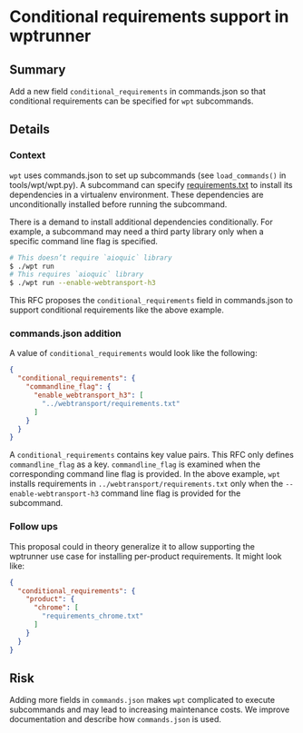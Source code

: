 # Conditional requirements support in wptrunner

## Summary

Add a new field `conditional_requirements` in commands.json so that conditional
requirements can be specified for `wpt` subcommands.

## Details

### Context

`wpt` uses commands.json to set up subcommands (see `load_commands()` in
tools/wpt/wpt.py). A subcommand can specify
[requirements.txt](https://pip.pypa.io/en/stable/user_guide/#requirements-files)
to install its dependencies in a virtualenv environment. These dependencies are
unconditionally installed before running the subcommand.

There is a demand to install additional dependencies conditionally. For example,
a subcommand may need a third party library only when a specific command line
flag is specified.

```sh
# This doesn’t require `aioquic` library
$ ./wpt run
# This requires `aioquic` library
$ ./wpt run --enable-webtransport-h3
```

This RFC proposes the `conditional_requirements` field in commands.json to
support conditional requirements like the above example.

### commands.json addition

A value of `conditional_requirements` would look like the following:

```json
{
  "conditional_requirements": {
    "commandline_flag": {
      "enable_webtransport_h3": [
        "../webtransport/requirements.txt"
      ]
    }
  }
}
```

A `conditional_requirements` contains key value pairs. This RFC only defines
`commandline_flag` as a key. `commandline_flag` is examined when the
corresponding command line flag is provided. In the above example, `wpt`
installs requirements in `../webtransport/requirements.txt` only when the
`--enable-webtransport-h3` command line flag is provided for the subcommand.

### Follow ups

This proposal could in theory generalize it to allow supporting the wptrunner
use case for installing per-product requirements. It might look like:

```json
{
  "conditional_requirements": {
    "product": {
      "chrome": [
        "requirements_chrome.txt"
      ]
    }
  }
}
```

## Risk

Adding more fields in `commands.json` makes `wpt` complicated to execute
subcommands and may lead to increasing maintenance costs. We improve
documentation and describe how `commands.json` is used.
